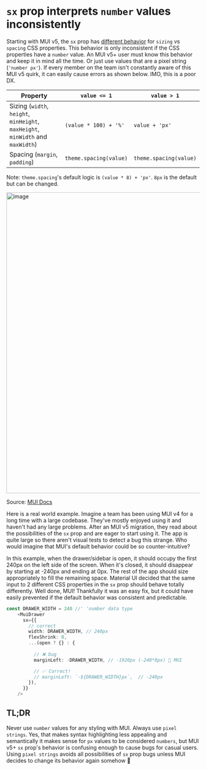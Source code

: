 # `sx` prop interprets `number` values inconsistently

Starting with MUI v5, the `sx` prop has [different behavior](https://mui.com/system/the-sx-prop/#sizing) for `sizing` vs `spacing` CSS properties. This behavior is only inconsistent if the CSS properties have a `number` value. An MUI v5+ user must know this behavior and keep it in mind all the time. Or just use values that are a pixel string (`'number px'`). If every member on the team isn't constantly aware of this MUI v5 quirk, it can easily cause errors as shown below. IMO, this is a poor DX.

| Property | `value <= 1` | `value > 1` |
|--|--|--|
| Sizing (`width`, `height`, `minHeight`, `maxHeight`, `minWidth` and `maxWidth`) |  `(value * 100) + '%'` | `value + 'px'` |
| Spacing (`margin`, `padding`) | `theme.spacing(value)` | `theme.spacing(value)` |

Note: `theme.spacing`'s default logic is `(value * 8) + 'px'`. `8px` is the default but can be changed.

<img width="784" alt="image" src="https://user-images.githubusercontent.com/24983797/162678413-70309574-aa58-4c51-9bc3-dea721e5f909.png">

Source: [MUI Docs](https://mui.com/system/the-sx-prop/#sizing)

Here is a real world example. Imagine a team has been using MUI v4 for a long time with a large codebase. They've mostly enjoyed using it and haven't had any large problems. After an MUI v5 migration, they read about the possibilities of the `sx` prop and are eager to start using it. The app is quite large so there aren't visual tests to detect a bug this strange. Who would imagine that MUI's default behavior could be so counter-intuitive?

In this example, when the drawer/sidebar is open, it should occupy the first 240px on the left side of the screen. When it's closed, it should disappear by starting at -240px and ending at 0px. The rest of the app should size appropriately to fill the remaining space. Material UI decided that the same input to 2 different CSS properties in the `sx` prop should behave totally differently. Well done, MUI! Thankfully it was an easy fix, but it could have easily prevented if the default behavior was consistent and predictable.

```ts
const DRAWER_WIDTH = 240 //' 'number data type
    <MuiDrawer
      sx={{
        // correct
        width: DRAWER_WIDTH, // 240px
        flexShrink: 0,
        ...(open ? {} : {
            
          // ❌ bug
          marginLeft: -DRAWER_WIDTH, // -1920px (-240*8px) 🤬 MUI

          // ✅ Correct!
          // marginLeft: `-${DRAWER_WIDTH}px`,  // -240px
        }),
      }}
    />
```

## TL;DR

Never use `number` values for any styling with MUI. Always use `pixel strings`. Yes, that makes syntax highlighting less appealing and semantically it makes sense for `px` values to be considered `numbers`, but MUI v5+ `sx` prop's behavior is confusing enough to cause bugs for casual users. Using `pixel strings` avoids all possibilities of `sx` prop bugs unless MUI decides to change its behavior again somehow 🤣
